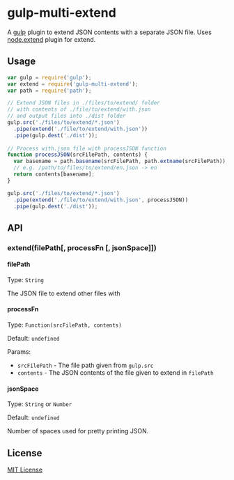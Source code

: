 # gulp-multi-extend

A [gulp](https://github.com/wearefractal/gulp) plugin to extend JSON contents with a separate JSON file. Uses [node.extend](https://npmjs.org/package/node.extend) plugin for extend.

## Usage

```javascript
var gulp = require('gulp');
var extend = require('gulp-multi-extend');
var path = require('path');

// Extend JSON files in ./files/to/extend/ folder
// with contents of ./file/to/extend/with.json
// and output files into ./dist folder
gulp.src('./files/to/extend/*.json')
  .pipe(extend('./file/to/extend/with.json'))
  .pipe(gulp.dest('./dist'));
  
// Process with.json file with processJSON function
function processJSON(srcFilePath, contents) {
  var basename = path.basename(srcFilePath, path.extname(srcFilePath));
  // e.g. /path/to/files/to/extend/en.json -> en
  return contents[basename];
}

gulp.src('./files/to/extend/*.json')
  .pipe(extend('./file/to/extend/with.json', processJSON))
  .pipe(gulp.dest('./dist'));
```

## API

### extend(filePath[, processFn [, jsonSpace]])

#### filePath
Type: `String`

The JSON file to extend other files with

#### processFn
Type: `Function(srcFilePath, contents)`

Default: `undefined`

Params:
  - `srcFilePath` - The file path given from `gulp.src`
  - `contents` - The JSON contents of the file given to extend in `filePath`

#### jsonSpace
Type: `String` or `Number`

Default: `undefined`

Number of spaces used for pretty printing JSON.

## License

[MIT License](http://en.wikipedia.org/wiki/MIT_License)
